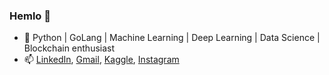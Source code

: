 ### Hemlo 👋


- 🌱 Python | GoLang | Machine Learning | Deep Learning | Data Science | Blockchain enthusiast
- 📫 [LinkedIn](https://www.linkedin.com/in/maharshi-pandya-7b4992220/), [Gmail](mailto:maharshi.pandya2002@gmail.com), [Kaggle](https://www.kaggle.com/maharshipandya), [Instagram](https://www.instagram.com/_maharshipandya/)
